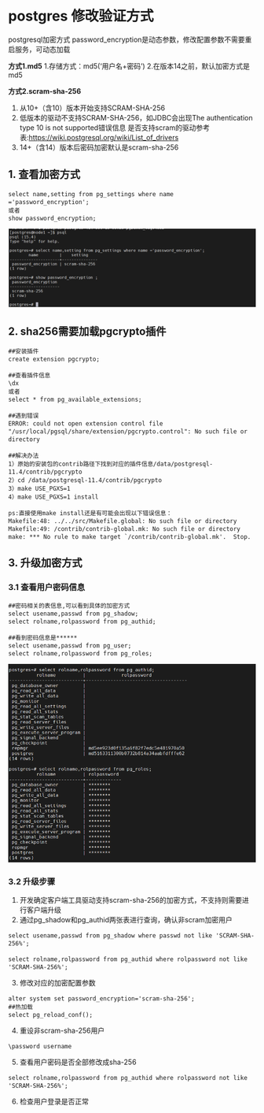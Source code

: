 # postgres 修改验证方式
postgresql加密方式
password_encryption是动态参数，修改配置参数不需要重启服务，可动态加载

**方式1.md5**
1.存储方式：md5(‘用户名+密码’)
2.在版本14之前，默认加密方式是md5

**方式2.scram-sha-256**
1. 从10+（含10）版本开始支持SCRAM-SHA-256
2. 低版本的驱动不支持SCRAM-SHA-256，如JDBC会出现The authentication type 10 is not supported错误信息
是否支持scram的驱动参考表:https://wiki.postgresql.org/wiki/List_of_drivers
3. 14+（含14）版本后密码加密默认是scram-sha-256

## 1. 查看加密方式
```
select name,setting from pg_settings where name ='password_encryption';
或者
show password_encryption;
```
![加密方式](https://github.com/nullemp/postgres_notes/blob/master/image/Snipaste_2023-11-03_18-28-46.png?raw=true)

## 2. sha256需要加载pgcrypto插件
```
##安装插件
create extension pgcrypto;

##查看插件信息
\dx
或者
select * from pg_available_extensions;

##遇到错误
ERROR: could not open extension control file "/usr/local/pgsql/share/extension/pgcrypto.control": No such file or directory

##解决办法
1）原始的安装包的contrib路径下找到对应的插件信息/data/postgresql-11.4/contrib/pgcrypto
2）cd /data/postgresql-11.4/contrib/pgcrypto
3）make USE_PGXS=1
4）make USE_PGXS=1 install

ps:直接使用make install还是有可能会出现以下错误信息：
Makefile:48: ../../src/Makefile.global: No such file or directory
Makefile:49: /contrib/contrib-global.mk: No such file or directory
make: *** No rule to make target `/contrib/contrib-global.mk'.  Stop.

```

## 3. 升级加密方式
### 3.1 查看用户密码信息
```
##密码相关的表信息,可以看到具体的加密方式
select usename,passwd from pg_shadow;
select rolname,rolpassword from pg_authid;

##看到密码信息是******
select usename,passwd from pg_user;
select rolname,rolpassword from pg_roles;

```
[![查看用户密码信息](./image/Snipaste_2023-11-03_18-47-59.png "password")](https://markdown.com.cn)

### 3.2 升级步骤
1. 开发确定客户端工具驱动支持scram-sha-256的加密方式，不支持则需要进行客户端升级
2. 通过pg_shadow和pg_authid两张表进行查询，确认非scram加密用户
```
select usename,passwd from pg_shadow where passwd not like 'SCRAM-SHA-256%';

select rolname,rolpassword from pg_authid where rolpassword not like 'SCRAM-SHA-256%';
```
3. 修改对应的加密配置参数

```
alter system set password_encryption='scram-sha-256';
##热加载
select pg_reload_conf();
```
4. 重设非scram-sha-256用户

```
\password username

```
5. 查看用户密码是否全部修改成sha-256

```
select rolname,rolpassword from pg_authid where rolpassword not like 'SCRAM-SHA-256%';
```
6. 检查用户登录是否正常
